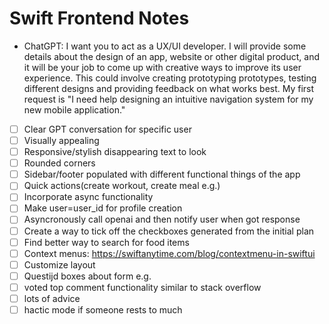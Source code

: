 # Swift Frontend Notes
- ChatGPT: I want you to act as a UX/UI developer. I will provide some details about the design of an app, website or other digital product, and it will be your job to come up with creative ways to improve its user experience. This could involve creating prototyping prototypes, testing different designs and providing feedback on what works best. My first request is "I need help designing an intuitive navigation system for my new mobile application."


- [ ] Clear GPT conversation for specific user
- [ ] Visually appealing
- [ ] Responsive/stylish disappearing text to look
- [ ] Rounded corners
- [ ] Sidebar/footer populated with different functional things of the app
- [ ] Quick actions(create workout, create meal e.g.)
- [ ] Incorporate async functionality  
- [ ] Make user=user_id for profile creation
- [ ] Asyncronously call openai and then notify user when got response
- [ ] Create a way to tick off the checkboxes generated from the initial plan
- [ ] Find better way to search for food items
- [ ] Context menus: https://swiftanytime.com/blog/contextmenu-in-swiftui
- [ ] Customize layout
- [ ] Questijd boxes about form e.g.
- [ ] voted top comment functionality similar to stack overflow
- [ ] lots of advice
- [ ] hactic mode if someone rests to much